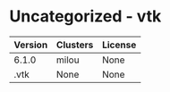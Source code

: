# Uncategorized - vtk







| Version | Clusters | License |
| ------- | -------- | ------- |
| 6.1.0 | milou | None |
| .vtk | None | None |
